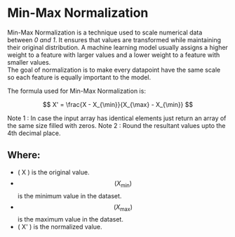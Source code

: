 # Min-Max Normalization

Min-Max Normalization is a technique used to scale numerical data between *0 and 1*. It ensures that values are transformed while maintaining their original distribution. A machine learning model usually assigns a higher weight to a feature with larger values and a lower weight to a feature with smaller values.  
The goal of normalization is to make every datapoint have the same scale so each feature is equally important to the model.


The formula used for Min-Max Normalization is:

$$
X' = \frac{X - X_{\min}}{X_{\max} - X_{\min}}
$$

Note 1 : In case the input array has identical elements just return an array of the same size filled with zeros.
Note 2 : Round the resultant values upto the 4th decimal place.
## Where:
- \( X \) is the original value.
- $$(X_{\min})$$ is the minimum value in the dataset.
- $$( X_{\text{max}} )$$ is the maximum value in the dataset.
- \( X' \) is the normalized value.
